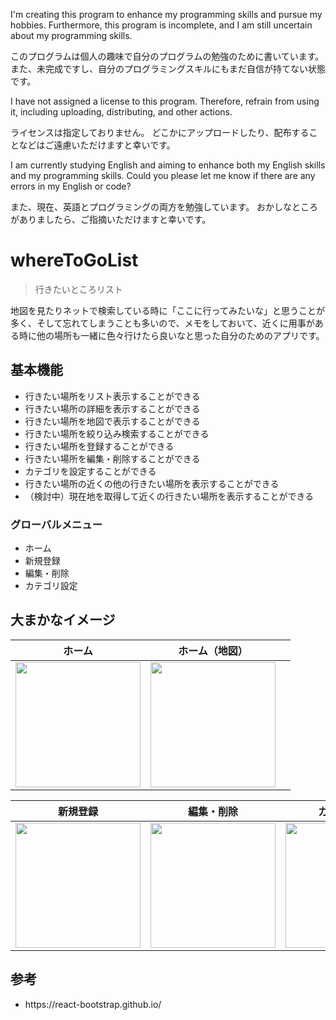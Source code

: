 <p>I'm creating this program to enhance my programming skills and pursue my hobbies.
Furthermore, this program is incomplete, and I am still uncertain about my programming skills.</p>
<p>このプログラムは個人の趣味で自分のプログラムの勉強のために書いています。
また、未完成ですし、自分のプログラミングスキルにもまだ自信が持てない状態です。</p>

<p>I have not assigned a license to this program.
Therefore, refrain from using it, including uploading, distributing, and other actions.</p>
<p>ライセンスは指定しておりません。
どこかにアップロードしたり、配布することなどはご遠慮いただけますと幸いです。</p>

<p>I am currently studying English and aiming to enhance both my English skills and my programming skills.
Could you please let me know if there are any errors in my English or code?</p>
<p>また、現在、英語とプログラミングの両方を勉強しています。
おかしなところがありましたら、ご指摘いただけますと幸いです。</p>

# whereToGoList

> 行きたいところリスト

<p>地図を見たりネットで検索している時に「ここに行ってみたいな」と思うことが多く、そして忘れてしまうことも多いので、メモをしておいて、近くに用事がある時に他の場所も一緒に色々行けたら良いなと思った自分のためのアプリです。</p>

## 基本機能

<ul>
<li>行きたい場所をリスト表示することができる</li>
<li>行きたい場所の詳細を表示することができる</li>
<li>行きたい場所を地図で表示することができる</li>
<li>行きたい場所を絞り込み検索することができる</li>
<li>行きたい場所を登録することができる</li>
<li>行きたい場所を編集・削除することができる</li>
<li>カテゴリを設定することができる</li>
<li>行きたい場所の近くの他の行きたい場所を表示することができる</li>
<li>（検討中）現在地を取得して近くの行きたい場所を表示することができる</li>
</ul>

### グローバルメニュー

<ul>
<li>ホーム</li>
<li>新規登録</li>
<li>編集・削除</li>
<li>カテゴリ設定</li>
</ul>

## 大まかなイメージ

| ホーム                                                                                                  | ホーム（地図）                                                                                          |     |
| ------------------------------------------------------------------------------------------------------- | ------------------------------------------------------------------------------------------------------- | --- |
| <img src="https://github.com/user-attachments/assets/0083107b-498f-402a-91c7-83a42a355a68" width="200"> | <img src="https://github.com/user-attachments/assets/166ea39a-cd3b-4460-afa4-8b375173b4b9" width="200"> |     |

| 新規登録                                                                                                | 編集・削除                                                                                              | カテゴリ設定                                                                                            |
| ------------------------------------------------------------------------------------------------------- | ------------------------------------------------------------------------------------------------------- | ------------------------------------------------------------------------------------------------------- |
| <img src="https://github.com/user-attachments/assets/8bb7fc34-476d-480f-8d58-e86a63e11776" width="200"> | <img src="https://github.com/user-attachments/assets/f6b91989-3d70-4a4c-bc39-91f5e8bed57c" width="200"> | <img src="https://github.com/user-attachments/assets/69c1fb78-21b1-4967-8581-1d480ca899c7" width="200"> |

## 参考

<ul>
<li>https://react-bootstrap.github.io/</li>
</ul>

